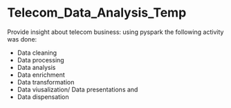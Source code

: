 # Telecom_Data_Analysis_Temp
Provide insight about telecom business: using pyspark the following activity was done:
  - Data cleaning
  - Data processing
  - Data analysis
  - Data enrichment
  - Data transformation
  - Data viusalization/ Data presentations and
  - Data dispensation
